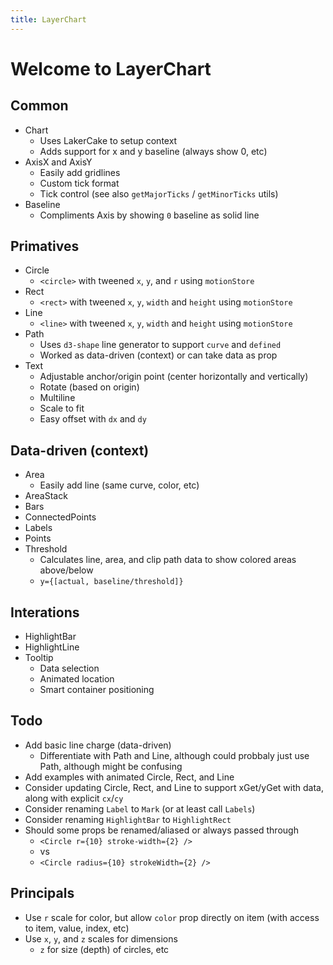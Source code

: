 ```yaml
---
title: LayerChart
---
```


# Welcome to LayerChart

## Common

- Chart
  - Uses LakerCake to setup context
  - Adds support for x and y baseline (always show 0, etc)
- AxisX and AxisY
  - Easily add gridlines
  - Custom tick format
  - Tick control (see also `getMajorTicks` / `getMinorTicks` utils)
- Baseline
  - Compliments Axis by showing `0` baseline as solid line

## Primatives

- Circle
  - `<circle>` with tweened `x`, `y`, and `r` using `motionStore`
- Rect
  - `<rect>` with tweened `x`, `y`, `width` and `height` using `motionStore`
- Line
  - `<line>` with tweened `x`, `y`, `width` and `height` using `motionStore`
- Path
  - Uses `d3-shape` line generator to support `curve` and `defined`
  - Worked as data-driven (context) or can take data as prop
- Text
  - Adjustable anchor/origin point (center horizontally and vertically)
  - Rotate (based on origin)
  - Multiline
  - Scale to fit
  - Easy offset with `dx` and `dy`

## Data-driven (context)

- Area
  - Easily add line (same curve, color, etc)
- AreaStack
- Bars
- ConnectedPoints
- Labels
- Points
- Threshold
  - Calculates line, area, and clip path data to show colored areas above/below
  - `y={[actual, baseline/threshold]}`

## Interations

- HighlightBar
- HighlightLine
- Tooltip
  - Data selection
  - Animated location
  - Smart container positioning

## Todo

- Add basic line charge (data-driven)
  - Differentiate with Path and Line, although could probbaly just use Path, although might be confusing
- Add examples with animated Circle, Rect, and Line
- Consider updating Circle, Rect, and Line to support xGet/yGet with data, along with explicit `cx`/`cy`
- Consider renaming `Label` to `Mark` (or at least call `Labels`)
- Consider renaming `HighlightBar` to `HighlightRect`
- Should some props be renamed/aliased or always passed through
  - `<Circle r={10} stroke-width={2} />`
  - vs
  - `<Circle radius={10} strokeWidth={2} />`

## Principals

- Use `r` scale for color, but allow `color` prop directly on item (with access to item, value, index, etc)
- Use `x`, `y`, and `z` scales for dimensions
  - `z` for size (depth) of circles, etc
